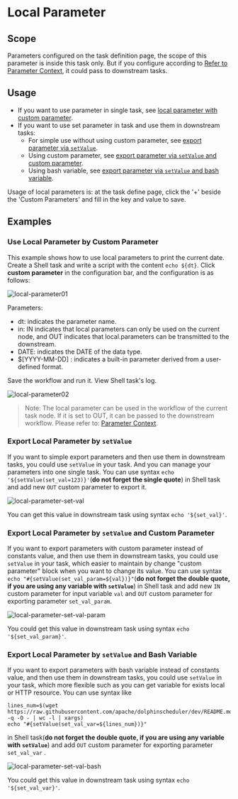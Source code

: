 # Local Parameter

## Scope

Parameters configured on the task definition page, the scope of this parameter is inside this task only. But if you configure according to [Refer to Parameter Context](context.md), it could pass to downstream tasks.

## Usage

* If you want to use parameter in single task, see [local parameter with custom parameter](#use-local-parameter-by-custom-parameter).
* If you want to use set parameter in task and use them in downstream tasks:
  * For simple use without using custom parameter, see [export parameter via `setValue`](#export-local-parameter-by-setvalue).
  * Using custom parameter, see [export parameter via `setValue` and custom parameter](#export-local-parameter-by-setvalue-and-custom-parameter).
  * Using bash variable, see [export parameter via `setValue` and bash variable](#export-local-parameter-by-setvalue-and-bash-variable).

Usage of local parameters is: at the task define page, click the '+' beside the 'Custom Parameters' and fill in the key and value to save.

## Examples

### Use Local Parameter by Custom Parameter

This example shows how to use local parameters to print the current date. Create a Shell task and write a script with the content `echo ${dt}`. Click **custom parameter** in the configuration bar, and the configuration is as follows:

![local-parameter01](/img/new_ui/dev/parameter/local_parameter01.png)

Parameters:

- dt: indicates the parameter name.
- in: IN indicates that local parameters can only be used on the current node, and OUT indicates that local.parameters can be transmitted to the downstream.
- DATE: indicates the DATE of the data type.
- $[YYYY-MM-DD] : indicates a built-in parameter derived from a user-defined format.

Save the workflow and run it. View Shell task's log.

![local-parameter02](/img/new_ui/dev/parameter/local_parameter02.png)

> Note: The local parameter can be used in the workflow of the current task node. If it is set to OUT, it can be passed to the downstream workflow. Please refer to: [Parameter Context](context.md).

### Export Local Parameter by `setValue`

If you want to simple export parameters and then use them in downstream tasks, you could use `setValue` in your task. And you can manage your parameters into one single task. You can use syntax `echo '${setValue(set_val=123)}'`(**do not forget the single quote**) in Shell task and add new `OUT` custom parameter to export it.

![local-parameter-set-val](/img/new_ui/dev/parameter/local_param_set_val.png)

You can get this value in downstream task using syntax `echo '${set_val}'`.

### Export Local Parameter by `setValue` and Custom Parameter

If you want to export parameters with custom parameter instead of constants value, and then use them in downstream tasks,
you could use `setValue` in your task, which easier to maintain by change "custom parameter" block when you want to
change its value. You can use syntax `echo "#{setValue(set_val_param=${val})}"`(**do not forget the double quote, if you are
using any variable with `setValue`**) in Shell task and add new `IN` custom parameter for input variable `val` and `OUT` custom
parameter for exporting parameter `set_val_param`.

![local-parameter-set-val-param](/img/new_ui/dev/parameter/local_param_set_val_custom.png)

You could get this value in downstream task using syntax `echo '${set_val_param}'`.

### Export Local Parameter by `setValue` and Bash Variable

If you want to export parameters with bash variable instead of constants value, and then use them in downstream tasks,
you could use `setValue` in your task, which more flexible such as you can get variable for exists local or HTTP resource.
You can use syntax like 

```shell
lines_num=$(wget https://raw.githubusercontent.com/apache/dolphinscheduler/dev/README.md -q -O - | wc -l | xargs)
echo "#{setValue(set_val_var=${lines_num})}"
```

in Shell task(**do not forget the double quote, if you are using any variable with `setValue`**) and add `OUT` custom parameter
for exporting parameter `set_val_var`
.

![local-parameter-set-val-bash](/img/new_ui/dev/parameter/local_param_set_val_bash.png)

You could get this value in downstream task using syntax `echo '${set_val_var}'`.
